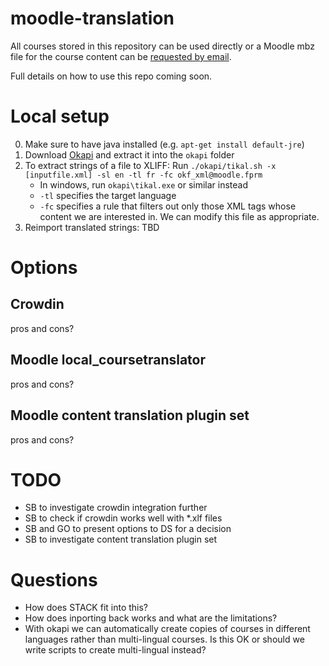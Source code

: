 # moodle-translation

All courses stored in this repository can be used directly or a Moodle mbz file for the course content can be [requested by email](mailto:smborio@idems.international).

Full details on how to use this repo coming soon.

# Local setup

0. Make sure to have java installed (e.g. `apt-get install default-jre`)
1. Download [Okapi](https://okapiframework.org/binaries/main/) and extract it into the `okapi` folder
2. To extract strings of a file to XLIFF: Run `./okapi/tikal.sh -x [inputfile.xml] -sl en -tl fr -fc okf_xml@moodle.fprm`
	- In windows, run `okapi\tikal.exe` or similar instead
	- `-tl` specifies the target language
	- `-fc` specifies a rule that filters out only those XML tags whose content we are interested in. We can modify this file as appropriate.
3. Reimport translated strings: TBD

# Options

## Crowdin
pros and cons?

## Moodle local_coursetranslator
pros and cons?

## Moodle content translation plugin set
pros and cons?

# TODO
* SB to investigate crowdin integration further
* SB to check if crowdin works well with *.xlf files
* SB and GO to present options to DS for a decision
* SB to investigate content translation plugin set

# Questions
* How does STACK fit into this?
* How does inporting back works and what are the limitations?
* With okapi we can automatically create copies of courses in different languages rather than multi-lingual courses. Is this OK or should we write scripts to create multi-lingual instead?